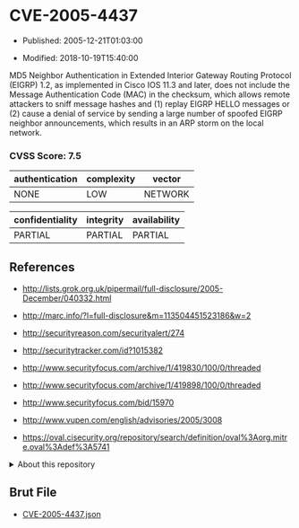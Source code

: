 # CVE-2005-4437

- Published: 2005-12-21T01:03:00

- Modified: 2018-10-19T15:40:00

MD5 Neighbor Authentication in Extended Interior Gateway Routing Protocol (EIGRP) 1.2, as implemented in Cisco IOS 11.3 and later, does not include the Message Authentication Code (MAC) in the checksum, which allows remote attackers to sniff message hashes and (1) replay EIGRP HELLO messages or (2) cause a denial of service by sending a large number of spoofed EIGRP neighbor announcements, which results in an ARP storm on the local network.

### CVSS Score: **7.5**

| authentication | complexity | vector |
| --- | --- | --- |
| NONE | LOW | NETWORK |

| confidentiality | integrity | availability |
| --- | --- | --- |
| PARTIAL | PARTIAL | PARTIAL |

## References

* http://lists.grok.org.uk/pipermail/full-disclosure/2005-December/040332.html

* http://marc.info/?l=full-disclosure&m=113504451523186&w=2

* http://securityreason.com/securityalert/274

* http://securitytracker.com/id?1015382

* http://www.securityfocus.com/archive/1/419830/100/0/threaded

* http://www.securityfocus.com/archive/1/419898/100/0/threaded

* http://www.securityfocus.com/bid/15970

* http://www.vupen.com/english/advisories/2005/3008

* https://oval.cisecurity.org/repository/search/definition/oval%3Aorg.mitre.oval%3Adef%3A5741

<details>
<summary>About this repository</summary> 

  This repository is part of the project [Live Hack CVE](https://github.com/Live-Hack-CVE). Main website can be found [www.live-hack.org](https://www.live-hack.org) 
  
  Made by [Sn0wAlice](https://github.com/Sn0wAlice) for the people that care about security and need to have a feed of the latest CVEs. Hope you enjoy it, don't forget to star the repo and follow me on [Twitter](https://twitter.com/Sn0wAlice) and [Github](https://github.com/Sn0wAlice). And that is my [personnal website](https://www.alice-snow.me/)

  - [Home Page](https://github.com/Live-Hack-CVE)
  - [Framework](https://github.com/Live-Hack-CVE/cve-framework)
  - [CVE database](https://github.com/Live-Hack-CVE/full_database)
  - [Changelog](https://github.com/Live-Hack-CVE/Changelog)
</details>

## Brut File

* [CVE-2005-4437.json](https://raw.githubusercontent.com/Live-Hack-CVE/full_database/main/cves/2005/CVE-2005-4437.json)

